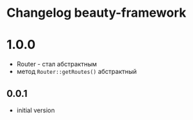 # Changelog beauty-framework

# 1.0.0
  - Router - стал абстрактным
  - метод `Router::getRoutes()` абстрактный

## 0.0.1
  - initial version

